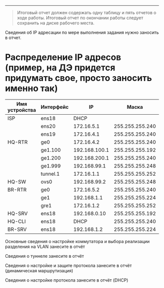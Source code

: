 
---
>Итоговый отчет должен содержать одну таблицу и пять отчетов о ходе работы. Итоговый отчет по окончании работы следует сохранить на диске рабочего места.

Сведения об IP адресации по мере выполнения задания нужно заносить в отчет.
# Распределение IP адресов (пример, на ДЭ придется придумать свое, просто заносить именно так)
 
| Имя устройства | Интерфейс | IP            | Маска           | Шлюз         | что потом перепроверить |
| -------------- | --------- | ------------- | --------------- | ------------ | ----------------------- |
| ISP            | ens18     | DHCP          |                 |              |                         |
|                | ens20     | 172.16.5.1    | 255.255.255.240 |              |                         |
|                | ens19     | 172.16.4.1    | 255.255.255.240 |              |                         |
| HQ-RTR         | ge0       | 172.16.4.2    | 255.255.255.240 | 172.16.4.1   |                         |
|                | ge1.100   | 192.168.100.1 | 255.255.255.192 |              |                         |
|                | ge1.200   | 192.168.200.1 | 255.255.255.240 |              |                         |
|                | ge1.999   | 192.168.99.1  | 255.255.255.248 |              |                         |
|                | tunnel.1  | 172.16.1.1    | 255.255.255.252 |              | !                       |
| HQ-SW          | ovs0      | 192.168.99.2  | 255.255.255.248 |              |                         |
| BR-RTR         | ge0       | 172.16.5.2    | 255.255.255.240 | 172.16.5.1   |                         |
|                | ge1       | 192.168.1.1   | 255.255.255.224 |              |                         |
|                | gre1      | 172.16.1.2    | 255.255.255.252 |              | !                       |
| HQ-SRV         | ens18     | 192.168.0.10  | 255.255.255.192 | 192.168.0.1  |                         |
| HQ-CLI         | ens18     | DHCP          | 255.255.255.240 | 192.168.0.65 |                         |
| BR-SRV         | ens18     | 192.168.1.2   | 255.255.255.224 | 192.168.1.1  |                         |
Основные сведения о настройке коммутатора и выбора реализации разделения на VLAN занесите в отчёт

Сведения о туннеле занесите в отчёт

Сведения о настройке и защите протокола занесите в отчёт (динамическая маршрутизация)

Сведения о настройке протокола занесите в отчёт (DHCP)